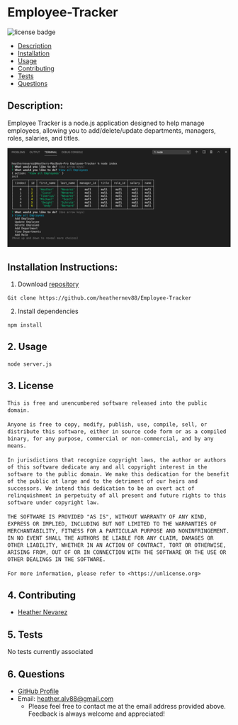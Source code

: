# Employee-Tracker

![license badge](
      https://img.shields.io/badge/license-Unlicense-blue
      )
  
  * [Description](#description)
  * [Installation](#installation)
  * [Usage](#usage)
  * [Contributing](#contributing)
  * [Tests](#tests)
  * [Questions](#questions)
  
  
## Description:
  Employee Tracker is a node.js application designed to help manage employees, allowing you to add/delete/update departments, managers, roles, salaries, and titles.

  ![screenshot](employee-tracker-screenshot.png)

  ## Installation Instructions:
  
  1. Download [repository](https://github.com/kheller18/employee-tracker)

	Git clone https://github.com/heathernev88/Employee-Tracker
  2. Install dependencies

	npm install


## 2. Usage

	node server.js
  

## 3. License

	This is free and unencumbered software released into the public domain.

    Anyone is free to copy, modify, publish, use, compile, sell, or
    distribute this software, either in source code form or as a compiled
    binary, for any purpose, commercial or non-commercial, and by any
    means.

    In jurisdictions that recognize copyright laws, the author or authors
    of this software dedicate any and all copyright interest in the
    software to the public domain. We make this dedication for the benefit
    of the public at large and to the detriment of our heirs and
    successors. We intend this dedication to be an overt act of
    relinquishment in perpetuity of all present and future rights to this
    software under copyright law.

    THE SOFTWARE IS PROVIDED "AS IS", WITHOUT WARRANTY OF ANY KIND,
    EXPRESS OR IMPLIED, INCLUDING BUT NOT LIMITED TO THE WARRANTIES OF
    MERCHANTABILITY, FITNESS FOR A PARTICULAR PURPOSE AND NONINFRINGEMENT.
    IN NO EVENT SHALL THE AUTHORS BE LIABLE FOR ANY CLAIM, DAMAGES OR
    OTHER LIABILITY, WHETHER IN AN ACTION OF CONTRACT, TORT OR OTHERWISE,
    ARISING FROM, OUT OF OR IN CONNECTION WITH THE SOFTWARE OR THE USE OR
    OTHER DEALINGS IN THE SOFTWARE.

    For more information, please refer to <https://unlicense.org>


## 4. Contributing

  + [Heather Nevarez](https://github.com/heathernev88)


## 5. Tests

  No tests currently associated


## 6. Questions

  + [GitHub Profile](https://github.com/heathernev88)
  + Email: heather.alv88@gmail.com  
    + Please feel free to contact me at the email address provided above. Feedback is always welcome and appreciated!